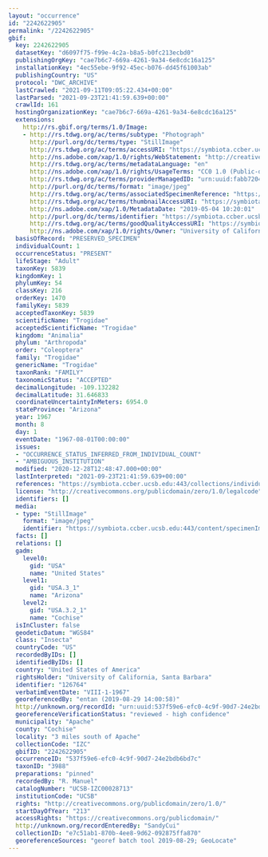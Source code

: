 ```yaml
---
layout: "occurrence"
id: "2242622905"
permalink: "/2242622905"
gbif:
  key: 2242622905
  datasetKey: "d6097f75-f99e-4c2a-b8a5-b0fc213ecbd0"
  publishingOrgKey: "cae7b6c7-669a-4261-9a34-6e8cdc16a125"
  installationKey: "4ec55ebe-9f92-45ec-b076-dd45f61003ab"
  publishingCountry: "US"
  protocol: "DWC_ARCHIVE"
  lastCrawled: "2021-09-11T09:05:22.434+00:00"
  lastParsed: "2021-09-23T21:41:59.639+00:00"
  crawlId: 161
  hostingOrganizationKey: "cae7b6c7-669a-4261-9a34-6e8cdc16a125"
  extensions:
    http://rs.gbif.org/terms/1.0/Image:
    - http://rs.tdwg.org/ac/terms/subtype: "Photograph"
      http://purl.org/dc/terms/type: "StillImage"
      http://rs.tdwg.org/ac/terms/accessURI: "https://symbiota.ccber.ucsb.edu:443/content/specimenImages/UCSB_IZC/UCSB-IZC00028/UCSB-IZC00028713_lg.jpg"
      http://ns.adobe.com/xap/1.0/rights/WebStatement: "http://creativecommons.org/publicdomain/zero/1.0/"
      http://rs.tdwg.org/ac/terms/metadataLanguage: "en"
      http://ns.adobe.com/xap/1.0/rights/UsageTerms: "CC0 1.0 (Public-domain)"
      http://rs.tdwg.org/ac/terms/providerManagedID: "urn:uuid:fabb7204-9b0c-4aab-93f0-c24db6c472c6"
      http://purl.org/dc/terms/format: "image/jpeg"
      http://rs.tdwg.org/ac/terms/associatedSpecimenReference: "https://symbiota.ccber.ucsb.edu:443/collections/individual/index.php?occid=126764"
      http://rs.tdwg.org/ac/terms/thumbnailAccessURI: "https://symbiota.ccber.ucsb.edu:443/content/specimenImages/UCSB_IZC/UCSB-IZC00028/UCSB-IZC00028713_tn.jpg"
      http://ns.adobe.com/xap/1.0/MetadataDate: "2019-05-04 10:20:01"
      http://purl.org/dc/terms/identifier: "https://symbiota.ccber.ucsb.edu:443/content/specimenImages/UCSB_IZC/UCSB-IZC00028/UCSB-IZC00028713_lg.jpg"
      http://rs.tdwg.org/ac/terms/goodQualityAccessURI: "https://symbiota.ccber.ucsb.edu:443/content/specimenImages/UCSB_IZC/UCSB-IZC00028/UCSB-IZC00028713.jpg"
      http://ns.adobe.com/xap/1.0/rights/Owner: "University of California, Santa Barbara"
  basisOfRecord: "PRESERVED_SPECIMEN"
  individualCount: 1
  occurrenceStatus: "PRESENT"
  lifeStage: "Adult"
  taxonKey: 5839
  kingdomKey: 1
  phylumKey: 54
  classKey: 216
  orderKey: 1470
  familyKey: 5839
  acceptedTaxonKey: 5839
  scientificName: "Trogidae"
  acceptedScientificName: "Trogidae"
  kingdom: "Animalia"
  phylum: "Arthropoda"
  order: "Coleoptera"
  family: "Trogidae"
  genericName: "Trogidae"
  taxonRank: "FAMILY"
  taxonomicStatus: "ACCEPTED"
  decimalLongitude: -109.132282
  decimalLatitude: 31.646833
  coordinateUncertaintyInMeters: 6954.0
  stateProvince: "Arizona"
  year: 1967
  month: 8
  day: 1
  eventDate: "1967-08-01T00:00:00"
  issues:
  - "OCCURRENCE_STATUS_INFERRED_FROM_INDIVIDUAL_COUNT"
  - "AMBIGUOUS_INSTITUTION"
  modified: "2020-12-28T12:48:47.000+00:00"
  lastInterpreted: "2021-09-23T21:41:59.639+00:00"
  references: "https://symbiota.ccber.ucsb.edu:443/collections/individual/index.php?occid=126764"
  license: "http://creativecommons.org/publicdomain/zero/1.0/legalcode"
  identifiers: []
  media:
  - type: "StillImage"
    format: "image/jpeg"
    identifier: "https://symbiota.ccber.ucsb.edu:443/content/specimenImages/UCSB_IZC/UCSB-IZC00028/UCSB-IZC00028713_lg.jpg"
  facts: []
  relations: []
  gadm:
    level0:
      gid: "USA"
      name: "United States"
    level1:
      gid: "USA.3_1"
      name: "Arizona"
    level2:
      gid: "USA.3.2_1"
      name: "Cochise"
  isInCluster: false
  geodeticDatum: "WGS84"
  class: "Insecta"
  countryCode: "US"
  recordedByIDs: []
  identifiedByIDs: []
  country: "United States of America"
  rightsHolder: "University of California, Santa Barbara"
  identifier: "126764"
  verbatimEventDate: "VIII-1-1967"
  georeferencedBy: "entan (2019-08-29 14:00:58)"
  http://unknown.org/recordId: "urn:uuid:537f59e6-efc0-4c9f-90d7-24e2bdb6bd7c"
  georeferenceVerificationStatus: "reviewed - high confidence"
  municipality: "Apache"
  county: "Cochise"
  locality: "3 miles south of Apache"
  collectionCode: "IZC"
  gbifID: "2242622905"
  occurrenceID: "537f59e6-efc0-4c9f-90d7-24e2bdb6bd7c"
  taxonID: "3988"
  preparations: "pinned"
  recordedBy: "R. Manuel"
  catalogNumber: "UCSB-IZC00028713"
  institutionCode: "UCSB"
  rights: "http://creativecommons.org/publicdomain/zero/1.0/"
  startDayOfYear: "213"
  accessRights: "https://creativecommons.org/publicdomain/"
  http://unknown.org/recordEnteredBy: "SandyCui"
  collectionID: "e7c51ab1-870b-4ee8-9d62-092875ffa870"
  georeferenceSources: "georef batch tool 2019-08-29; GeoLocate"
---
```

